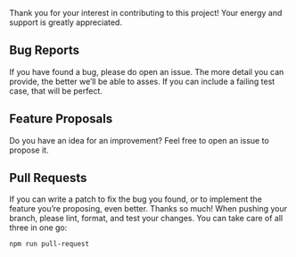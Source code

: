 Thank you for your interest in contributing to this project! Your energy and
support is greatly appreciated.

## Bug Reports

If you have found a bug, please do open an issue. The more detail you can
provide, the better we’ll be able to asses. If you can include a failing test
case, that will be perfect.

## Feature Proposals

Do you have an idea for an improvement? Feel free to open an issue to propose
it.

## Pull Requests

If you can write a patch to fix the bug you found, or to implement the feature
you’re proposing, even better. Thanks so much! When pushing your branch, please
lint, format, and test your changes. You can take care of all three in one go:

```bash
npm run pull-request
```
